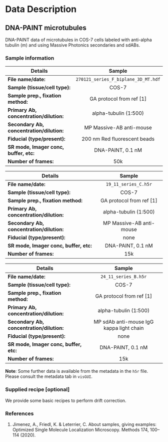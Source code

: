 # Data Description

## DNA-PAINT microtubules

DNA-PAINT data of microtubules in COS-7 cells labeled with anti-alpha tubulin (m) and using Massive Photonics secondaries and sdABs.

### Sample information

| Details                                   | Sample                    |
| ------------------------------------------|:-------------------------:|
| **File name/date:**                       |   `270121_series_F_biplane_3D_MT.hdf`    |
| **Sample (tissue/cell type):**            |   COS-7                   |
| **Sample prep., fixation method:**        |  GA protocol from ref [1] |
| **Primary Ab, concentration/dilution:**   |   alpha-tubulin (1:500)   |
| **Secondary Ab, concentration/dilution:** | MP Massive-AB anti-mouse  |
| **Fiducial (type/present):**              | 200 nm Red fluorescent beads                     |
| **SR mode, Imager conc, buffer, etc:**    | DNA-PAINT, 0.1 nM         |
| **Number of frames:**                     |    50k                    |

| Details                                   | Sample                    |
| ------------------------------------------|:-------------------------:|
| **File name/date:**                       |   `19_11_series_C.h5r`    |
| **Sample (tissue/cell type):**            |   COS-7                   |
| **Sample prep., fixation method:**        |  GA protocol from ref [1] |
| **Primary Ab, concentration/dilution:**   |   alpha-tubulin (1:500)   |
| **Secondary Ab, concentration/dilution:** | MP Massive-AB anti-mouse  |
| **Fiducial (type/present):**              |  none                     |
| **SR mode, Imager conc, buffer, etc:**    | DNA-PAINT, 0.1 nM         |
| **Number of frames:**                     |    15k                    |

| Details                                   | Sample                    |
| ------------------------------------------|:-------------------------:|
| **File name/date:**                       |   `24_11_series_B.h5r`    |
| **Sample (tissue/cell type):**            |  COS-7                    |
| **Sample prep., fixation method:**        | GA protocol from ref [1]  |
| **Primary Ab, concentration/dilution:**   | alpha-tubulin (1:500)     |
| **Secondary Ab, concentration/dilution:** | MP sdAb anti-mouse IgG kappa light chain   |
| **Fiducial (type/present):**              |   none                    |
| **SR mode, Imager conc, buffer, etc:**    | DNA-PAINT, 0.1 nM         |
| **Number of frames:**                     |     15k                   |

**Note**: Some further data is available from the metadata in the `h5r` file. Please consult the metadata tab in `visGUI`.


### Supplied recipe [optional]

We provide some basic recipes to perform drift correction.

### References

1. Jimenez, A., Friedl, K. & Leterrier, C. About samples, giving examples: Optimized Single Molecule Localization Microscopy. Methods 174, 100–114 (2020).

